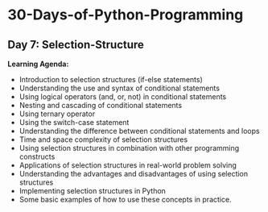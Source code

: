 # 30-Days-of-Python-Programming

## Day 7: Selection-Structure

**Learning Agenda:**
- Introduction to selection structures (if-else statements)
- Understanding the use and syntax of conditional statements
- Using logical operators (and, or, not) in conditional statements
- Nesting and cascading of conditional statements
- Using ternary operator
- Using the switch-case statement
- Understanding the difference between conditional statements and loops
- Time and space complexity of selection structures
- Using selection structures in combination with other programming constructs
- Applications of selection structures in real-world problem solving
- Understanding the advantages and disadvantages of using selection structures
- Implementing selection structures in Python
- Some basic examples of how to use these concepts in practice.
